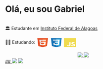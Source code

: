 # Olá, eu sou Gabriel
<div style="display: inline_block"><br>
🏛️ Estudante em <a href="https://www2.ifal.edu.br/">Instituto Federal de Alagoas</a><br><br>
  👨‍💻 Estudando:
  <img align="center" alt="Rafa-HTML" height="30" width="40" src="https://raw.githubusercontent.com/devicons/devicon/master/icons/html5/html5-original.svg">
  <img align="center" alt="Rafa-CSS" height="30" width="40" src="https://raw.githubusercontent.com/devicons/devicon/master/icons/css3/css3-original.svg">
  <img align="center" alt="Rafa-Js" height="30" width="40" src="https://raw.githubusercontent.com/devicons/devicon/master/icons/javascript/javascript-plain.svg"> 
</div>
<br>
<div align="center">
  <a href="https://github.com/gabriel-vjatoba">
  <img height="180em" src="https://github-readme-stats.vercel.app/api?username=gabriel-vjatoba&show_icons=true&theme=github_dark&include_all_commits=true&count_private=true&custom_title=Minhas Estatísticas:"/>
  <img height="180em" src="https://github-readme-stats.vercel.app/api/top-langs/?username=gabriel-vjatoba&langs_count=7&theme=github_dark"/>
</div>
##
<a href="https://www.linkedin.com/in/gabriel-jatob%C3%A1-2641701b5" target="_blank"><img src="https://img.shields.io/badge/LinkedIn-0077B5?style=for-the-badge&logo=linkedin&logoColor=white"></a> <a href="https://www.youtube.com/channel/UCrVIq6sX6iEblzQDuempn5g" target="_blank"><img src="https://img.shields.io/badge/YouTube-FF0000?style=for-the-badge&logo=youtube&logoColor=white
"></a>